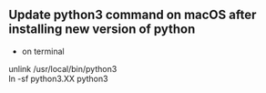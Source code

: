 ## Update python3 command on macOS after installing new version of python

* on terminal

unlink /usr/local/bin/python3  
ln -sf python3.XX python3

